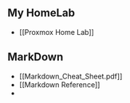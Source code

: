 
## My HomeLab 
* [[Proxmox Home Lab]]

## MarkDown

* [[Markdown_Cheat_Sheet.pdf]]
* [[Markdown Reference]]
* 